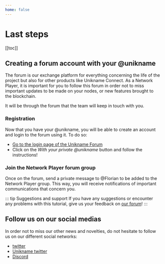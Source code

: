```yaml
---
home: false
---
```


# Last steps

[[toc]]

## Creating a forum account with your @unikname

The forum is our exchange platform for everything concerning the life of the <brand name="uns"/> project but also for other products like Unikname Connect.
As a Network Player, it is important for you to follow this forum in order not to miss important updates to be made on your nodes, or new features brought to the blockchain.

It will be through the forum that the team will keep in touch with you.

### Registration

Now that you have your @unikname, you will be able to create an account and login to the forum using it.
To do so:
- [Go to the login page of the Unikname Forum](https://forum.unikname.com/login)
- Click on the *With your private @unikname* button and follow the instructions!

### Join the Network Player forum group

Once on the forum, send a private message to @Florian to be added to the Network Player group. This way, you will receive notifications of important communications that concern you.

::: tip Suggestions and support
If you have any suggestions or encounter any problems with this tutorial, give us your feedback on [our forum](https://forum.unikname.com/c/uns-network/)!
:::


## Follow us on our social medias

In order not to miss our other news and novelties, do not hesitate to follow us on our different social networks:
- [<brand name="uns"/> twitter](https://twitter.com/UniknameNetwork)
- [Unikname twitter](htpps://twitter.com/UniknameNews)
- [Discord](https://join-discord.unikname.network)
